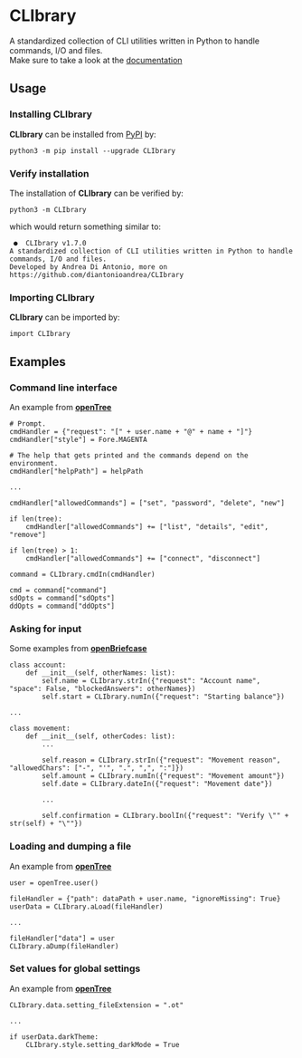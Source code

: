 # CLIbrary

A standardized collection of CLI utilities written in Python to handle commands, I/O and files.  
Make sure to take a look at the [documentation](https://github.com/diantonioandrea/CLIbrary/blob/main/docs.md)

## Usage

### Installing CLIbrary

**CLIbrary** can be installed from [PyPI](https://pypi.org) by:

	python3 -m pip install --upgrade CLIbrary

### Verify installation

The installation of **CLIbrary** can be verified by:

	python3 -m CLIbrary

which would return something similar to:

	 ●  CLIbrary v1.7.0 
	A standardized collection of CLI utilities written in Python to handle commands, I/O and files.
	Developed by Andrea Di Antonio, more on https://github.com/diantonioandrea/CLIbrary

### Importing CLIbrary

**CLIbrary** can be imported by:

	import CLIbrary

## Examples

### Command line interface

An example from [**openTree**](https://github.com/diantonioandrea/openTree)

	# Prompt.
	cmdHandler = {"request": "[" + user.name + "@" + name + "]"}
	cmdHandler["style"] = Fore.MAGENTA

	# The help that gets printed and the commands depend on the environment.
	cmdHandler["helpPath"] = helpPath

	...

	cmdHandler["allowedCommands"] = ["set", "password", "delete", "new"]

	if len(tree):
		cmdHandler["allowedCommands"] += ["list", "details", "edit", "remove"]

	if len(tree) > 1:
		cmdHandler["allowedCommands"] += ["connect", "disconnect"]

	command = CLIbrary.cmdIn(cmdHandler)

	cmd = command["command"]
	sdOpts = command["sdOpts"]
	ddOpts = command["ddOpts"]

### Asking for input

Some examples from [**openBriefcase**](https://github.com/diantonioandrea/openBriefcase)

	class account:
		def __init__(self, otherNames: list):
			self.name = CLIbrary.strIn({"request": "Account name", "space": False, "blockedAnswers": otherNames})
			self.start = CLIbrary.numIn({"request": "Starting balance"})
	
	...

	class movement:
		def __init__(self, otherCodes: list):
			...

			self.reason = CLIbrary.strIn({"request": "Movement reason", "allowedChars": ["-", "'", ".", ",", ":"]})
			self.amount = CLIbrary.numIn({"request": "Movement amount"})
			self.date = CLIbrary.dateIn({"request": "Movement date"})

			...

			self.confirmation = CLIbrary.boolIn({"request": "Verify \"" + str(self) + "\""})

### Loading and dumping a file

An example from [**openTree**](https://github.com/diantonioandrea/openTree)

	user = openTree.user()

	fileHandler = {"path": dataPath + user.name, "ignoreMissing": True}
	userData = CLIbrary.aLoad(fileHandler)

	...

	fileHandler["data"] = user
	CLIbrary.aDump(fileHandler)

### Set values for global settings

An example from [**openTree**](https://github.com/diantonioandrea/openTree)

	CLIbrary.data.setting_fileExtension = ".ot"

	...

	if userData.darkTheme:
		CLIbrary.style.setting_darkMode = True
